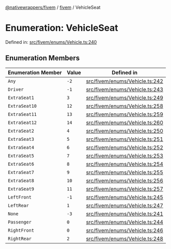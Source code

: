 [@nativewrappers/fivem](../../README.md) / [fivem](../README.md) / VehicleSeat

# Enumeration: VehicleSeat

Defined in: [src/fivem/enums/Vehicle.ts:240](https://github.com/nativewrappers/fivem/blob/b9a4f02a0f902a29cccc3c350b3c8379abeb4a1b/src/fivem/enums/Vehicle.ts#L240)

## Enumeration Members

| Enumeration Member | Value | Defined in |
| ------ | ------ | ------ |
| <a id="any"></a> `Any` | `-2` | [src/fivem/enums/Vehicle.ts:242](https://github.com/nativewrappers/fivem/blob/b9a4f02a0f902a29cccc3c350b3c8379abeb4a1b/src/fivem/enums/Vehicle.ts#L242) |
| <a id="driver"></a> `Driver` | `-1` | [src/fivem/enums/Vehicle.ts:243](https://github.com/nativewrappers/fivem/blob/b9a4f02a0f902a29cccc3c350b3c8379abeb4a1b/src/fivem/enums/Vehicle.ts#L243) |
| <a id="extraseat1"></a> `ExtraSeat1` | `3` | [src/fivem/enums/Vehicle.ts:249](https://github.com/nativewrappers/fivem/blob/b9a4f02a0f902a29cccc3c350b3c8379abeb4a1b/src/fivem/enums/Vehicle.ts#L249) |
| <a id="extraseat10"></a> `ExtraSeat10` | `12` | [src/fivem/enums/Vehicle.ts:258](https://github.com/nativewrappers/fivem/blob/b9a4f02a0f902a29cccc3c350b3c8379abeb4a1b/src/fivem/enums/Vehicle.ts#L258) |
| <a id="extraseat11"></a> `ExtraSeat11` | `13` | [src/fivem/enums/Vehicle.ts:259](https://github.com/nativewrappers/fivem/blob/b9a4f02a0f902a29cccc3c350b3c8379abeb4a1b/src/fivem/enums/Vehicle.ts#L259) |
| <a id="extraseat12"></a> `ExtraSeat12` | `14` | [src/fivem/enums/Vehicle.ts:260](https://github.com/nativewrappers/fivem/blob/b9a4f02a0f902a29cccc3c350b3c8379abeb4a1b/src/fivem/enums/Vehicle.ts#L260) |
| <a id="extraseat2"></a> `ExtraSeat2` | `4` | [src/fivem/enums/Vehicle.ts:250](https://github.com/nativewrappers/fivem/blob/b9a4f02a0f902a29cccc3c350b3c8379abeb4a1b/src/fivem/enums/Vehicle.ts#L250) |
| <a id="extraseat3"></a> `ExtraSeat3` | `5` | [src/fivem/enums/Vehicle.ts:251](https://github.com/nativewrappers/fivem/blob/b9a4f02a0f902a29cccc3c350b3c8379abeb4a1b/src/fivem/enums/Vehicle.ts#L251) |
| <a id="extraseat4"></a> `ExtraSeat4` | `6` | [src/fivem/enums/Vehicle.ts:252](https://github.com/nativewrappers/fivem/blob/b9a4f02a0f902a29cccc3c350b3c8379abeb4a1b/src/fivem/enums/Vehicle.ts#L252) |
| <a id="extraseat5"></a> `ExtraSeat5` | `7` | [src/fivem/enums/Vehicle.ts:253](https://github.com/nativewrappers/fivem/blob/b9a4f02a0f902a29cccc3c350b3c8379abeb4a1b/src/fivem/enums/Vehicle.ts#L253) |
| <a id="extraseat6"></a> `ExtraSeat6` | `8` | [src/fivem/enums/Vehicle.ts:254](https://github.com/nativewrappers/fivem/blob/b9a4f02a0f902a29cccc3c350b3c8379abeb4a1b/src/fivem/enums/Vehicle.ts#L254) |
| <a id="extraseat7"></a> `ExtraSeat7` | `9` | [src/fivem/enums/Vehicle.ts:255](https://github.com/nativewrappers/fivem/blob/b9a4f02a0f902a29cccc3c350b3c8379abeb4a1b/src/fivem/enums/Vehicle.ts#L255) |
| <a id="extraseat8"></a> `ExtraSeat8` | `10` | [src/fivem/enums/Vehicle.ts:256](https://github.com/nativewrappers/fivem/blob/b9a4f02a0f902a29cccc3c350b3c8379abeb4a1b/src/fivem/enums/Vehicle.ts#L256) |
| <a id="extraseat9"></a> `ExtraSeat9` | `11` | [src/fivem/enums/Vehicle.ts:257](https://github.com/nativewrappers/fivem/blob/b9a4f02a0f902a29cccc3c350b3c8379abeb4a1b/src/fivem/enums/Vehicle.ts#L257) |
| <a id="leftfront"></a> `LeftFront` | `-1` | [src/fivem/enums/Vehicle.ts:245](https://github.com/nativewrappers/fivem/blob/b9a4f02a0f902a29cccc3c350b3c8379abeb4a1b/src/fivem/enums/Vehicle.ts#L245) |
| <a id="leftrear"></a> `LeftRear` | `1` | [src/fivem/enums/Vehicle.ts:247](https://github.com/nativewrappers/fivem/blob/b9a4f02a0f902a29cccc3c350b3c8379abeb4a1b/src/fivem/enums/Vehicle.ts#L247) |
| <a id="none"></a> `None` | `-3` | [src/fivem/enums/Vehicle.ts:241](https://github.com/nativewrappers/fivem/blob/b9a4f02a0f902a29cccc3c350b3c8379abeb4a1b/src/fivem/enums/Vehicle.ts#L241) |
| <a id="passenger"></a> `Passenger` | `0` | [src/fivem/enums/Vehicle.ts:244](https://github.com/nativewrappers/fivem/blob/b9a4f02a0f902a29cccc3c350b3c8379abeb4a1b/src/fivem/enums/Vehicle.ts#L244) |
| <a id="rightfront"></a> `RightFront` | `0` | [src/fivem/enums/Vehicle.ts:246](https://github.com/nativewrappers/fivem/blob/b9a4f02a0f902a29cccc3c350b3c8379abeb4a1b/src/fivem/enums/Vehicle.ts#L246) |
| <a id="rightrear"></a> `RightRear` | `2` | [src/fivem/enums/Vehicle.ts:248](https://github.com/nativewrappers/fivem/blob/b9a4f02a0f902a29cccc3c350b3c8379abeb4a1b/src/fivem/enums/Vehicle.ts#L248) |

